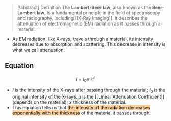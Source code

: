 > [!abstract] Definition
> The **Lambert-Beer law**, also known as the **Beer-Lambert law**, is a fundamental principle in the field of spectroscopy and radiography, including [[X-Ray Imaging]]. It describes the attenuation of electromagnetic (EM) radiation as it passes through a material. 

- As EM radiation, like X-rays, travels through a material, its intensity decreases due to absorption and scattering. This decrease in intensity is what we call attenuation.

## Equation
$$I = I_0 e^{-\mu l}$$
- $I$ is the intensity of the X-rays after passing through the material; $I_0$ is the original intensity of the X-rays. $μ$ is the [[Linear Attenuation Coefficient]] (depends on the material); $x$ thickness of the material.
- This equation tells us that <mark style="background: #FFB86CA6;">the intensity of the radiation decreases exponentially with the thickness</mark> of the material it passes through.